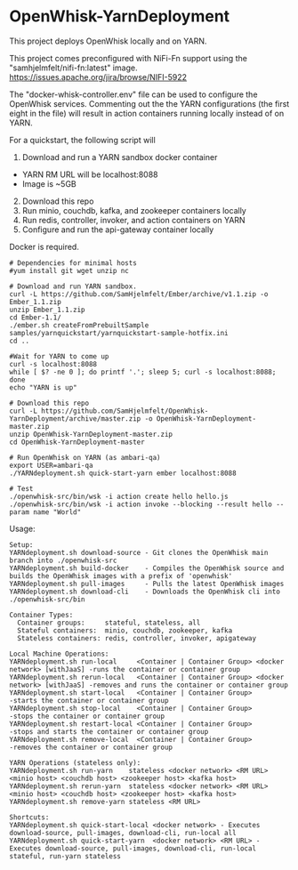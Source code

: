 # OpenWhisk-YarnDeployment
This project deploys OpenWhisk locally and on YARN.

This project comes preconfigured with NiFi-Fn support using the "samhjelmfelt/nifi-fn:latest" image.
https://issues.apache.org/jira/browse/NIFI-5922

The "docker-whisk-controller.env" file can be used to configure the OpenWhisk services. Commenting out the the YARN configurations (the first eight in the file) will result in action containers running locally instead of on YARN.

For a quickstart, the following script will
1. Download and run a YARN sandbox docker container
  * YARN RM URL will be localhost:8088
  * Image is ~5GB
2. Download this repo
3. Run minio, couchdb, kafka, and zookeeper containers locally
4. Run redis, controller, invoker, and action containers on YARN
5. Configure and run the api-gateway container locally

Docker is required.

```
# Dependencies for minimal hosts
#yum install git wget unzip nc

# Download and run YARN sandbox.
curl -L https://github.com/SamHjelmfelt/Ember/archive/v1.1.zip -o Ember_1.1.zip
unzip Ember_1.1.zip
cd Ember-1.1/
./ember.sh createFromPrebuiltSample samples/yarnquickstart/yarnquickstart-sample-hotfix.ini
cd ..

#Wait for YARN to come up
curl -s localhost:8088
while [ $? -ne 0 ]; do printf '.'; sleep 5; curl -s localhost:8088; done
echo "YARN is up"

# Download this repo
curl -L https://github.com/SamHjelmfelt/OpenWhisk-YarnDeployment/archive/master.zip -o OpenWhisk-YarnDeployment-master.zip
unzip OpenWhisk-YarnDeployment-master.zip
cd OpenWhisk-YarnDeployment-master

# Run OpenWhisk on YARN (as ambari-qa)
export USER=ambari-qa
./YARNdeployment.sh quick-start-yarn ember localhost:8088

# Test
./openwhisk-src/bin/wsk -i action create hello hello.js
./openwhisk-src/bin/wsk -i action invoke --blocking --result hello --param name "World"
```

Usage:
```
Setup:
YARNdeployment.sh download-source - Git clones the OpenWhisk main branch into ./openwhisk-src
YARNdeployment.sh build-docker    - Compiles the OpenWhisk source and builds the OpenWhisk images with a prefix of 'openwhisk'
YARNdeployment.sh pull-images     - Pulls the latest OpenWhisk images
YARNdeployment.sh download-cli    - Downloads the OpenWhisk cli into ./openwhisk-src/bin

Container Types:
  Container groups:     stateful, stateless, all
  Stateful containers:  minio, couchdb, zookeeper, kafka
  Stateless containers: redis, controller, invoker, apigateway

Local Machine Operations:
YARNdeployment.sh run-local     <Container | Container Group> <docker network> [withJaaS] -runs the container or container group
YARNdeployment.sh rerun-local   <Container | Container Group> <docker network> [withJaaS] -removes and runs the container or container group
YARNdeployment.sh start-local   <Container | Container Group>                             -starts the container or container group
YARNdeployment.sh stop-local    <Container | Container Group>                             -stops the container or container group
YARNdeployment.sh restart-local <Container | Container Group>                             -stops and starts the container or container group
YARNdeployment.sh remove-local  <Container | Container Group>                             -removes the container or container group

YARN Operations (stateless only):
YARNdeployment.sh run-yarn    stateless <docker network> <RM URL> <minio host> <couchdb host> <zookeeper host> <kafka host>
YARNdeployment.sh rerun-yarn  stateless <docker network> <RM URL> <minio host> <couchdb host> <zookeeper host> <kafka host>
YARNdeployment.sh remove-yarn stateless <RM URL>

Shortcuts:
YARNdeployment.sh quick-start-local <docker network> - Executes download-source, pull-images, download-cli, run-local all
YARNdeployment.sh quick-start-yarn  <docker network> <RM URL> - Executes download-source, pull-images, download-cli, run-local stateful, run-yarn stateless
```
